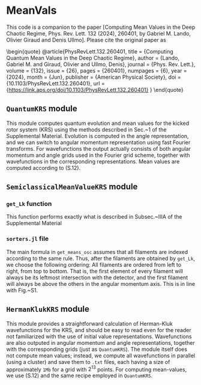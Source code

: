 # MeanVals

This code is a companion to the paper [Computing Mean Values in the Deep Chaotic Regime, Phys. Rev. Lett. 132 (2024), 260401, by Gabriel M. Lando, Olivier Giraud and Denis Ullmo]. Please cite the original paper as

\begin{quote}
@article{PhysRevLett.132.260401,
  title = {Computing Quantum Mean Values in the Deep Chaotic Regime},
  author = {Lando, Gabriel M. and Giraud, Olivier and Ullmo, Denis},
  journal = {Phys. Rev. Lett.},
  volume = {132},
  issue = {26},
  pages = {260401},
  numpages = {6},
  year = {2024},
  month = {Jun},
  publisher = {American Physical Society},
  doi = {10.1103/PhysRevLett.132.260401},
  url = {https://link.aps.org/doi/10.1103/PhysRevLett.132.260401}
}
\end{quote}

## `QuantumKRS` module

This module computes quantum evolution and mean values for the kicked rotor system (KRS) using the methods described in Sec.~1 of the Supplemental Material. Evolution is computed in the angle representation, and we can switch to angular momentum representation using fast Fourier transforms. For wavefunctions the output actually consists of both angular momentum and angle grids used in the Fourier grid scheme, together with wavefunctions in the corresponding representations. Mean values are computed according to (S.12).

## `SemiclassicalMeanValueKRS` module

### `get_Lk` function

This function performs exactly what is described in Subsec.~IIIA of the Supplemental Material

### `sorters.jl` file

The main formula in `get_means_osc` assumes that all filaments are indexed according to the same rule. Thus, after the filaments are obtained by `get_Lk`, we choose the following ordering: All filaments are ordered from left to right, from top to bottom. That is, the first element of every filament will always be its leftmost intersection with the detector, and the first filament will always be above the others in the angular momentum axis. This is in line with Fig.~S1.

## `HermanKlukKRS` module

This module provides a straightforward calculation of Herman-Kluk wavefunctions for the KRS, and should be easy to read even for the reader not familiarized with the use of initial value representations. Wavefunctions are also outputed in angular momentum and angle representations, together with the corresponding grids (just as `QuantumKRS`). The module itself does not compute mean values; instead, we compute all wavefunctions in parallel (using a cluster) and save them to `.txt` files, each having a size of approximately `1Mb` for a grid with $2^{13}$ points. For computing mean-values, we use (S.12) and the same recipe employed in `QuantumKRS`.
